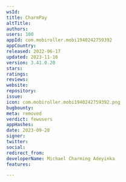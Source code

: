 ```yaml
---
wsId: 
title: CharmPay
altTitle: 
authors: 
users: 100
appId: com.mobiroller.mobi1940242759392
appCountry: 
released: 2022-06-17
updated: 2023-11-16
version: 3.41.0.20
stars: 
ratings: 
reviews: 
website: 
repository: 
issue: 
icon: com.mobiroller.mobi1940242759392.png
bugbounty: 
meta: removed
verdict: fewusers
appHashes: 
date: 2023-09-28
signer: 
twitter: 
social: 
redirect_from: 
developerName: Michael Charming Adeyinka
features: 

---
```


